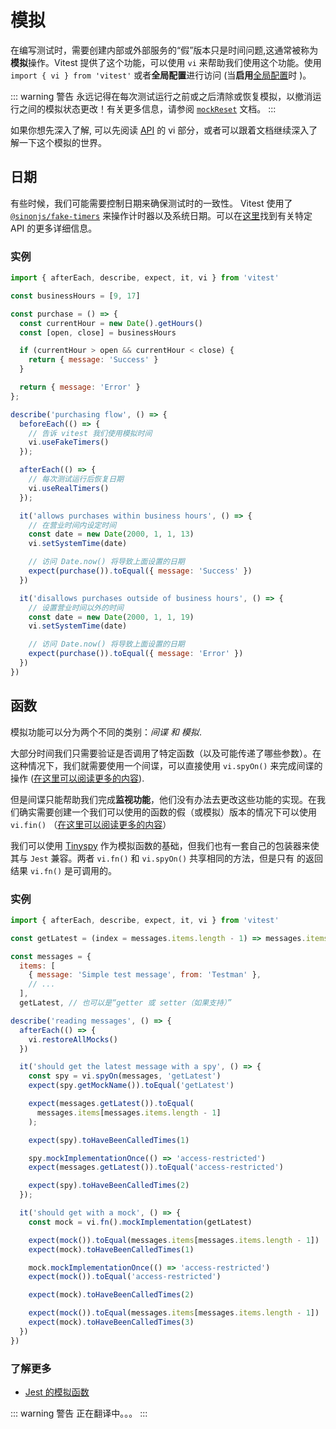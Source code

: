# 模拟

在编写测试时，需要创建内部或外部服务的“假”版本只是时间问题,这通常被称为**模拟**操作。Vitest 提供了这个功能，可以使用 `vi` 来帮助我们使用这个功能。使用 `import { vi } from 'vitest'` 或者**全局配置**进行访问 (当**启用**[全局配置](/config/#global)时 )。

::: warning 警告
永远记得在每次测试运行之前或之后清除或恢复模拟，以撤消运行之间的模拟状态更改！有关更多信息，请参阅 [`mockReset`](/api/#mockreset) 文档。
:::

如果你想先深入了解, 可以先阅读 [API](/api/#vi) 的 vi 部分，或者可以跟着文档继续深入了解一下这个模拟的世界。

## 日期

有些时候，我们可能需要控制日期来确保测试时的一致性。 Vitest 使用了 [`@sinonjs/fake-timers`](https://github.com/sinonjs/fake-timers) 来操作计时器以及系统日期。可以在[这里](/api/#vi-setsystemtime)找到有关特定 API 的更多详细信息。

### 实例

```js
import { afterEach, describe, expect, it, vi } from 'vitest'

const businessHours = [9, 17]

const purchase = () => {
  const currentHour = new Date().getHours()
  const [open, close] = businessHours

  if (currentHour > open && currentHour < close) {
    return { message: 'Success' }
  }

  return { message: 'Error' }
};

describe('purchasing flow', () => {
  beforeEach(() => {
    // 告诉 vitest 我们使用模拟时间
    vi.useFakeTimers()
  });

  afterEach(() => {
    // 每次测试运行后恢复日期
    vi.useRealTimers()
  });

  it('allows purchases within business hours', () => {
    // 在营业时间内设定时间
    const date = new Date(2000, 1, 1, 13)
    vi.setSystemTime(date)

    // 访问 Date.now() 将导致上面设置的日期
    expect(purchase()).toEqual({ message: 'Success' })
  })

  it('disallows purchases outside of business hours', () => {
    // 设置营业时间以外的时间
    const date = new Date(2000, 1, 1, 19)
    vi.setSystemTime(date)

    // 访问 Date.now() 将导致上面设置的日期
    expect(purchase()).toEqual({ message: 'Error' })
  })
})
```

## 函数

模拟功能可以分为两个不同的类别：*间谍 和 模拟*.

大部分时间我们只需要验证是否调用了特定函数（以及可能传递了哪些参数）。在这种情况下，我们就需要使用一个间谍，可以直接使用 `vi.spyOn()` 来完成间谍的操作 ([在这里可以阅读更多的内容](/api/#vi-spyon)).

但是间谍只能帮助我们完成**监视功能**，他们没有办法去更改这些功能的实现。在我们确实需要创建一个我们可以使用的函数的假（或模拟）版本的情况下可以使用`vi.fin()` （[在这里可以阅读更多的内容](/api/#vi-fn)）

我们可以使用 [Tinyspy](https://github.com/Aslemammad/tinyspy) 作为模拟函数的基础，但我们也有一套自己的包装器来使其与 `Jest` 兼容。两者 `vi.fn()` 和 `vi.spyOn()` 共享相同的方法，但是只有 的返回结果 `vi.fn()` 是可调用的。

### 实例

```js
import { afterEach, describe, expect, it, vi } from 'vitest'

const getLatest = (index = messages.items.length - 1) => messages.items[index]

const messages = {
  items: [
    { message: 'Simple test message', from: 'Testman' },
    // ...
  ],
  getLatest, // 也可以是“getter 或 setter（如果支持）”

describe('reading messages', () => {
  afterEach(() => {
    vi.restoreAllMocks()
  })

  it('should get the latest message with a spy', () => {
    const spy = vi.spyOn(messages, 'getLatest')
    expect(spy.getMockName()).toEqual('getLatest')

    expect(messages.getLatest()).toEqual(
      messages.items[messages.items.length - 1]
    );

    expect(spy).toHaveBeenCalledTimes(1)

    spy.mockImplementationOnce(() => 'access-restricted')
    expect(messages.getLatest()).toEqual('access-restricted')

    expect(spy).toHaveBeenCalledTimes(2)
  });

  it('should get with a mock', () => {
    const mock = vi.fn().mockImplementation(getLatest)

    expect(mock()).toEqual(messages.items[messages.items.length - 1])
    expect(mock).toHaveBeenCalledTimes(1)

    mock.mockImplementationOnce(() => 'access-restricted')
    expect(mock()).toEqual('access-restricted')

    expect(mock).toHaveBeenCalledTimes(2)

    expect(mock()).toEqual(messages.items[messages.items.length - 1])
    expect(mock).toHaveBeenCalledTimes(3)
  })
})
```

### 了解更多

- [Jest 的模拟函数](https://jestjs.io/zh-Hans/docs/mock-function-api)

::: warning 警告
正在翻译中。。。
:::
<!--
## Modules

Mock modules observe third-party-libraries, that are invoked in some other code, allowing you to test arguments, output or even redeclare its implementation.

See the [`vi.mock()` api section](/api/#vi-fn) for a more in depth detailed API description.

### Automocking algorithm

If your code is importing mocked module, without any associated `__mocks__` file or `factory` for this module, Vitest will mock the module itself by invoking it and mocking every export.

The following principles apply
* All arrays will be emptied
* All primitives and collections will stay the same
* All objects will be deeply cloned
* All instances of classes and their prototypes will be deeply cloned

### Example

```js
import { vi, beforeEach, afterEach, describe, it } from 'vitest';
import { Client } from 'pg';

// handlers
export function success(data) {}
export function failure(data) {}
// get todos
export const getTodos = async (event, context) => {
  const client = new Client({
    // ...clientOptions
  });

  await client.connect()

  try {
    const result = await client.query(`SELECT * FROM todos;`)

    client.end()

    return success({
      message: `${result.rowCount} item(s) returned`,
      data: result.rows,
      status: true,
    })
  } catch (e) {
    console.error(e.stack)

    client.end()

    return failure({ message: e, status: false })
  }
};

vi.mock('pg', () => {
  return {
    Client: vi.fn(() => ({
      connect: vi.fn(),
      query: vi.fn(),
      end: vi.fn(),
    })),
  };
});

vi.mock('./handler.js', () => {
  return {
    success: vi.fn(),
    failure: vi.fn(),
  };
});

describe('get a list of todo items', () => {
  let client;

  beforeEach(() => {
    client = new Client()
  });

  afterEach(() => {
    vi.clearAllMocks()
  });

  it('should return items successfully', async () => {
    client.query.mockResolvedValueOnce({ rows: [], rowCount: 0 })

    await getTodos()

    expect(client.connect).toBeCalledTimes(1)
    expect(client.query).toBeCalledWith('SELECT * FROM todos;')
    expect(client.end).toBeCalledTimes(1)

    expect(success).toBeCalledWith({
      message: '0 item(s) returned',
      data: [],
      status: true,
    })
  })

  it('should throw an error', async () => {
    const mError = new Error('Unable to retrieve rows')
    client.query.mockRejectedValueOnce(mError)

    await getTodos()

    expect(client.connect).toBeCalledTimes(1)
    expect(client.query).toBeCalledWith('SELECT * FROM todos;')
    expect(client.end).toBeCalledTimes(1)
    expect(failure).toBeCalledWith({ message: mError, status: false })
  })
})
```

## Requests

Because Vitest runs in Node, mocking network requests is tricky; web APIs are not available, so we need something that will mimic network behavior for us. We recommend [Mock Service Worker](https://mswjs.io/) to accomplish this. It will let you mock both `REST` and `GraphQL` network requests, and is framework agnostic.

Mock Service Worker (MSW) works by intercepting the requests your tests make, allowing you to use it without changing any of your application code. In-browser, this uses the [Service Worker API](https://developer.mozilla.org/en-US/docs/Web/API/Service_Worker_API). In Node.js, and for Vitest, it uses [node-request-interceptor](https://mswjs.io/docs/api/setup-server#operation). To learn more about MSW, read their [introduction](https://mswjs.io/docs/)


### Configuration

Add the following to your test [setup file](/config/#setupfiles)
```js
import { beforeAll, afterAll, afterEach } from 'vitest'
import { setupServer } from 'msw/node'
import { graphql, rest } from 'msw'

const posts = [
  {
    userId: 1,
    id: 1,
    title: 'first post title',
    body: 'first post body',
  },
  ...
]

export const restHandlers = [
  rest.get('https://rest-endpoint.example/path/to/posts', (req, res, ctx) => {
    return res(ctx.status(200), ctx.json(posts))
  }),
]

const graphqlHandlers = [
  graphql.query('https://graphql-endpoint.example/api/v1/posts', (req, res, ctx) => {
    return res(ctx.data(posts))
  }),
]

const server = setupServer(...restHandlers, ...graphqlHandlers)

// Start server before all tests
beforeAll(() => server.listen({ onUnhandledRequest: 'error' }))

//  Close server after all tests
afterAll(() => server.close())

// Reset handlers after each test `important for test isolation`
afterEach(() => server.resetHandlers())
```

> Configuring the server with `onUnhandleRequest: 'error'` ensures that an error is thrown whenever there is a request that does not have a corresponding request handler.

### Example

We have a full working example which uses MSW: [React Testing with MSW](https://github.com/vitest-dev/vitest/tree/main/examples/react-testing-lib-msw).

### More
There is much more to MSW. You can access cookies and query parameters, define mock error responses, and much more! To see all you can do with MSW, read [their documentation](https://mswjs.io/docs/recipes).

## Timers

Whenever we test code that involves `timeOut`s or intervals, instead of having our tests it wait out or time-out. We can speed up our tests by using "fake" timers by mocking calls to `setTimeout` and `setInterval`, too.

See the [`vi.mock()` api section](/api/#vi-usefaketimer) for a more in depth detailed API description.

### Example

```js
import { describe, it, beforeEach, afterEach, expect, vi } from 'vitest'

const executeAfterTwoHours = (func) => {
  setTimeout(func, 1000 * 60 * 60 * 2) // 2 hours
}

const executeEveryMinute = (func) => {
  setInterval(func, 1000 * 60); // 1 minute
}

const mock = vi.fn(() => console.log('executed'));

describe('delayed execution', () => {
  beforeEach(() => {
    vi.useFakeTimers()
  })
  afterEach(()=> {
    vi.restoreAllMocks()
  })
  it('should execute the function', () => {
    executeAfterTwoHours(mock);
    vi.runAllTimers();
    expect(mock).toHaveBeenCalledTimes(1);
  })
  it('should not execute the function', () => {
    executeAfterTwoHours(mock);
    // advancing by 2ms won't trigger the func
    vi.advanceTimersByTime(2);
    expect(mock).not.toHaveBeenCalled();
  })
  it('should execute every minute', () => {
    executeEveryMinute(mock);
    vi.advanceTimersToNextTimer();
    vi.advanceTimersToNextTimer();
    expect(mock).toHaveBeenCalledTimes(1);
    vi.advanceTimersToNextTimer();
    expect(mock).toHaveBeenCalledTimes(2);
  })
})
```
 -->
